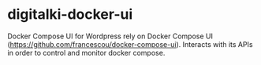 # digitalki-docker-ui
Docker Compose UI for Wordpress rely on Docker Compose UI (https://github.com/francescou/docker-compose-ui). Interacts with its APIs in order to control  and monitor docker compose.
